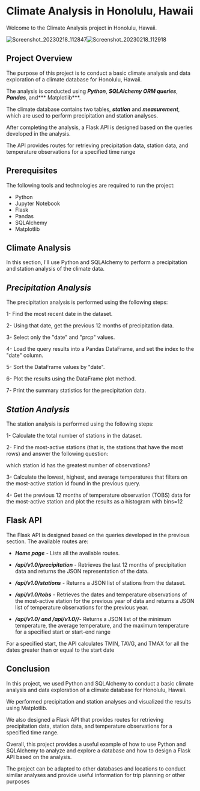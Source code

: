 # Climate Analysis in Honolulu, Hawaii

Welcome to the Climate Analysis project in Honolulu, Hawaii.

![Screenshot_20230218_112847](https://user-images.githubusercontent.com/113273722/219877543-81d68bf9-4759-436b-b25c-23f872173375.png)![Screenshot_20230218_112918](https://user-images.githubusercontent.com/113273722/219877553-8514d861-35ca-46cd-80eb-7b9df8300404.png)




## Project Overview

The purpose of this project is to conduct a basic climate analysis and data exploration of a climate database for Honolulu, Hawaii.

The analysis is conducted using ***Python***, ***SQLAlchemy ORM queries***, ***Pandas***, and*** Matplotlib***.

The climate database contains two tables, ***station*** and ***measurement***, which are used to perform precipitation and station analyses.

After completing the analysis, a Flask API is designed based on the queries developed in the analysis.

The API provides routes for retrieving precipitation data, station data, and temperature observations for a specified time range

## Prerequisites

The following tools and technologies are required to run the project:

* Python
* Jupyter Notebook
* Flask
* Pandas
* SQLAlchemy
* Matplotlib

## Climate Analysis
In this section, I'll use Python and SQLAlchemy to perform a precipitation and station analysis of the climate data.

## ***Precipitation Analysis***
The precipitation analysis is performed using the following steps:

1- Find the most recent date in the dataset.

2- Using that date, get the previous 12 months of precipitation data.

3- Select only the "date" and "prcp" values.

4- Load the query results into a Pandas DataFrame, and set the index to the "date" column.

5- Sort the DataFrame values by "date".

6- Plot the results using the DataFrame plot method.

7- Print the summary statistics for the precipitation data.

## ***Station Analysis***
The station analysis is performed using the following steps:

1- Calculate the total number of stations in the dataset.

2- Find the most-active stations (that is, the stations that have the most rows) and answer the following question:

which station id has the greatest number of observations?

3- Calculate the lowest, highest, and average temperatures that filters on the most-active station id found in the previous query.

4- Get the previous 12 months of temperature observation (TOBS) data for the most-active station and plot the results as a histogram with bins=12

## Flask API

The Flask API is designed based on the queries developed in the previous section. The available routes are:

* ***Home page*** - Lists all the available routes.

* ***/api/v1.0/precipitation*** - Retrieves the last 12 months of precipitation data and returns the JSON representation of the data.

* ***/api/v1.0/stations*** - Returns a JSON list of stations from the dataset.

* ***/api/v1.0/tobs*** - Retrieves the dates and temperature observations of the most-active station for the previous year of data and returns a JSON list of temperature observations for the previous year.

* ***/api/v1.0/<start> and /api/v1.0/<start>/<end>***- Returns a JSON list of the minimum temperature, the average temperature, and the maximum temperature for a specified start or start-end range

For a specified start, the API calculates TMIN, TAVG, and TMAX for all the dates greater than or equal to the start date

## Conclusion
In this project, we used Python and SQLAlchemy to conduct a basic climate analysis and data exploration of a climate database for Honolulu, Hawaii.

We performed precipitation and station analyses and visualized the results using Matplotlib.

We also designed a Flask API that provides routes for retrieving precipitation data, station data, and temperature observations for a specified time range.

Overall, this project provides a useful example of how to use Python and SQLAlchemy to analyze and explore a database and how to design a Flask API based on the analysis.

The project can be adapted to other databases and locations to conduct similar analyses and provide useful information for trip planning or other purposes
